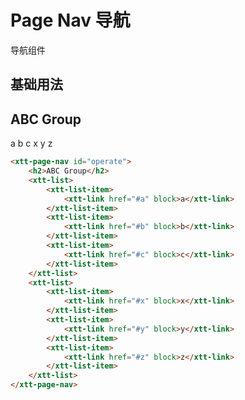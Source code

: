<script setup>
import { onMounted, onUnmounted } from 'vue'
import "./css/com.css"
import GUI from "lil-gui";

let gui;

onMounted(async () => {
	await Promise.all([
		import("../../dist/xtt-link.js"),
		import("../../dist/xtt-list.js"),
		import("../../dist/xtt-page-nav.js"),
	])

	// const operate = document.getElementById("operate");

	// gui = new GUI({
	// 	container: document.querySelector(".operate-wrapper")
	// });

	// const obj = {
	// 	content: "",
	// };

	// const valueController = gui.add(obj, "content").onChange((value) => {
	// 	operate.textContent = value;
	// });

	// operate.addEventListener("input", (e) => {
	// 	valueController.setValue(e.target.textContent);
	// });

});

onUnmounted(() => {
	gui.destroy();
});
</script>

# Page Nav 导航

导航组件

<!-- <section class="operate-wrapper">
	<div class="operate-content">
		<xtt-page-nav id="operate">
			<h2>ABC Group</h2>
			<xtt-list>
				<xtt-list-item>
					<xtt-link href="#a" block>a</xtt-link>
				</xtt-list-item>
				<xtt-list-item>
					<xtt-link href="#b" block>b</xtt-link>
				</xtt-list-item>
				<xtt-list-item>
					<xtt-link href="#c" block>c</xtt-link>
				</xtt-list-item>
			</xtt-list>
			<xtt-list>
				<xtt-list-item>
					<xtt-link href="#x" block>x</xtt-link>
				</xtt-list-item>
				<xtt-list-item>
					<xtt-link href="#y" block>y</xtt-link>
				</xtt-list-item>
				<xtt-list-item>
					<xtt-link href="#z" block>z</xtt-link>
				</xtt-list-item>
			</xtt-list>
		</xtt-page-nav>
	</div>
</section> -->

## 基础用法

<section class="wrap">
	<xtt-page-nav id="operate">
	<h2>ABC Group</h2>
	<xtt-list>
		<xtt-list-item>
			<xtt-link href="#a" block>a</xtt-link>
		</xtt-list-item>
		<xtt-list-item>
			<xtt-link href="#b" block>b</xtt-link>
		</xtt-list-item>
		<xtt-list-item>
			<xtt-link href="#c" block>c</xtt-link>
		</xtt-list-item>
	</xtt-list>
	<xtt-list>
		<xtt-list-item>
			<xtt-link href="#x" block>x</xtt-link>
		</xtt-list-item>
		<xtt-list-item>
			<xtt-link href="#y" block>y</xtt-link>
		</xtt-list-item>
		<xtt-list-item>
			<xtt-link href="#z" block>z</xtt-link>
		</xtt-list-item>
	</xtt-list>
</xtt-page-nav>
</section>

```html
<xtt-page-nav id="operate">
	<h2>ABC Group</h2>
	<xtt-list>
		<xtt-list-item>
			<xtt-link href="#a" block>a</xtt-link>
		</xtt-list-item>
		<xtt-list-item>
			<xtt-link href="#b" block>b</xtt-link>
		</xtt-list-item>
		<xtt-list-item>
			<xtt-link href="#c" block>c</xtt-link>
		</xtt-list-item>
	</xtt-list>
	<xtt-list>
		<xtt-list-item>
			<xtt-link href="#x" block>x</xtt-link>
		</xtt-list-item>
		<xtt-list-item>
			<xtt-link href="#y" block>y</xtt-link>
		</xtt-list-item>
		<xtt-list-item>
			<xtt-link href="#z" block>z</xtt-link>
		</xtt-list-item>
	</xtt-list>
</xtt-page-nav>
```
